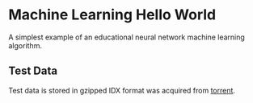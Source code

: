 # Machine Learning Hello World

A simplest example of an educational neural network machine learning algorithm.

## Test Data

Test data is stored in gzipped IDX format was acquired from [torrent](https://academictorrents.com/details/ce990b28668abf16480b8b906640a6cd7e3b8b21).
